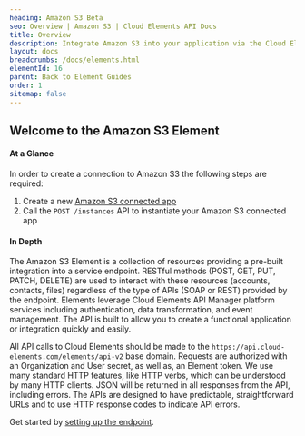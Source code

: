 ```yaml
---
heading: Amazon S3 Beta
seo: Overview | Amazon S3 | Cloud Elements API Docs
title: Overview
description: Integrate Amazon S3 into your application via the Cloud Elements APIs.
layout: docs
breadcrumbs: /docs/elements.html
elementId: 16
parent: Back to Element Guides
order: 1
sitemap: false
---
```


## Welcome to the Amazon S3 Element


#### At a Glance

In order to create a connection to Amazon S3 the following steps are required:

1. Create a new [Amazon S3 connected app](amazons3-endpoint-setup.html)
2. Call the `POST /instances` API to instantiate your Amazon S3 connected app

#### In Depth

The Amazon S3 Element is a collection of resources providing a pre-built integration into a service endpoint. RESTful methods (POST, GET, PUT, PATCH, DELETE) are used to interact with these resources (accounts, contacts, files) regardless of the type of APIs (SOAP or REST) provided by the endpoint. Elements leverage Cloud Elements API Manager platform services including authentication, data transformation, and event management.  The API is built to allow you to create a functional application or integration quickly and easily.

All API calls to Cloud Elements should be made to the `https://api.cloud-elements.com/elements/api-v2` base domain. Requests are authorized with an Organization and User secret, as well as, an Element token.  We use many standard HTTP features, like HTTP verbs, which can be understood by many HTTP clients. JSON will be returned in all responses from the API, including errors. The APIs are designed to have predictable, straightforward URLs and to use HTTP response codes to indicate API errors.

Get started by [setting up the endpoint](amazons3-endpoint-setup.html).
